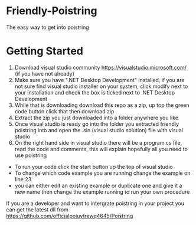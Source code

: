 # Friendly-Poistring
The easy way to get into poistring

# Getting Started
1. Download visual studio community https://visualstudio.microsoft.com/ (if you have not already)
2. Make sure you have ".NET Desktop Development" installed, if you are not sure find visual studio installer on your system, click modify next to your installation and check the box is ticked next to .NET Desktop Development
3. While that is downloading download this repo as a zip, up top the green code button click that then download zip
4. Extract the zip you just downloaded into a folder anywhere you like
5. Once visual studio is ready go into the folder you extracted friendly poistring into and open the .sln (visual studio solution) file with visual studio
6. On the right hand side in visual studio there will be a program.cs file, read the code and comments, this will explain hopefully all you need to use poistring
- To run your code click the start button up the top of visual studio
- To change which code example you are running change the example on line 23
- you can either edit an existing example or duplicate one and give it a new name then change the example running to run your own procedure


If you are a developer and want to intergrate poistring in your project you can get the latest dll from https://github.com/officialpoiuytrewq4645/Poistring
